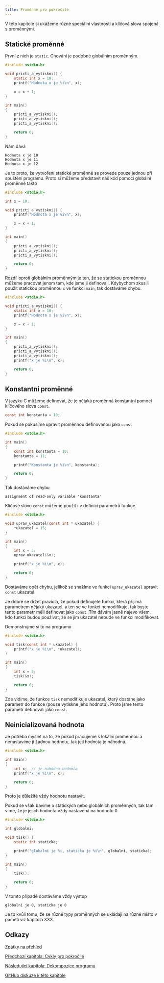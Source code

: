 ```yaml
---
title: Proměnné pro pokročilé
---
```



V této kapitole si ukážeme různé speciální vlastnosti a klíčová slova spojená s proměnnými.

## Statické proměnné
První z nich je `static`. Chování je podobné globálním proměnným.

```c
#include <stdio.h>

void pricti_a_vytiskni() {
    static int x = 10;
    printf("Hodnota x je %i\n", x);

    x = x + 1;
}

int main()
{
    pricti_a_vytiskni();
    pricti_a_vytiskni();
    pricti_a_vytiskni();

    return 0;
}
```
Nám dává
```
Hodnota x je 10
Hodnota x je 11
Hodnota x je 12
```
Je to proto, že vytvoření statické proměnné se provede pouze jednou při spuštění programu. Proto si můžeme představit náš kód pomocí globální proměnné takto
```c
#include <stdio.h>

int x = 10;

void pricti_a_vytiskni() {
    printf("Hodnota x je %i\n", x);

    x = x + 1;
}

int main()
{
    pricti_a_vytiskni();
    pricti_a_vytiskni();
    pricti_a_vytiskni();

    return 0;
}
```
Rozdíl oproti globálním proměnným je ten, že se statickou proměnnou můžeme pracovat jenom tam, kde jsme ji definovali. Kdybychom zkusili použít statickou proměnnou `x` ve funkci `main`, tak dostáváme chybu.
```c
#include <stdio.h>

void pricti_a_vytiskni() {
    static int x = 10;
    printf("Hodnota x je %i\n", x);

    x = x + 1;
}

int main()
{
    pricti_a_vytiskni();
    pricti_a_vytiskni();
    pricti_a_vytiskni();
    printf("x je %i\n", x);

    return 0;
}
```

## Konstantní proměnné
V jazyku C můžeme definovat, že je nějaká proměnná konstantní pomocí klíčového slova `const`.

```c
const int konstanta = 10;
```

Pokud se pokusíme upravit proměnnou definovanou jako `const`
```c
#include <stdio.h>

int main()
{
    const int konstanta = 10;
    konstanta = 11;

    printf("Konstanta je %i\n", konstanta);

    return 0;
}
```

Tak dostáváme chybu
```
assignment of read-only variable 'konstanta'
```

Klíčové slovo `const` můžeme použít i v definici parametrů funkce.
```c
#include <stdio.h>

void uprav_ukazatel(const int * ukazatel) {
    *ukazatel = 15;
}

int main()
{
    int x = 5;
    uprav_ukazatel(&x);

    printf("x je %i\n", x);

    return 0;
}
```

Dostáváme opět chybu, jelikož se snažíme ve funkci `uprav_ukazatel` upravit `const` ukazatel.

Je dobré se držet pravidla, že pokud definujete funkci, která přijímá parametrem nějaký ukazatel, a ten se ve funkci nemodifikuje, tak byste tento parametr měli definovat jako `const`. Tím dávám jasně najevo všem, kdo funkci budou používat, že se jim ukazatel nebude ve funkci modifikovat.

Demonstrujme si to na programu
```c
#include <stdio.h>

void tisk(const int * ukazatel) {
    printf("x je %i\n", *ukazatel);
}

int main()
{
    int x = 5;
    tisk(&x);

    return 0;
}
```

Zde vidíme, že funkce `tisk` nemodifikuje ukazatel, který dostane jako parametr do funkce (pouze vytiskne jeho hodnotu). Proto jsme tento parametr definovali jako `const`.

## Neinicializovaná hodnota
Je potřeba myslet na to, že pokud pracujeme s lokální proměnnou a nenastavíme ji žádnou hodnotu, tak její hodnota je náhodná.
```c
#include <stdio.h>

int main()
{
    int x;  // je nahodna hodnota
    printf("x je %i\n", x);

    return 0;
}
```

Proto je důležité vždy hodnotu nastavit.

Pokud se však bavíme o statických nebo globálních proměnných, tak tam víme, že je jejich hodnota vždy nastavená na hodnotu 0.
```c
#include <stdio.h>

int globalni;

void tisk() {
    static int staticka;

    printf("globalni je %i, staticka je %i\n", globalni, staticka);
}

int main()
{
    tisk();

    return 0;
}
```

V tomto případě dostáváme vždy výstup

```
globalni je 0, staticka je 0
```

Je to kvůli tomu, že se různé typy proměnných se ukládají na různé místo v paměti viz kapitola XXX.


## Odkazy
[Zpátky na přehled](./index.md)

[Předchozí kapitola: Cykly pro pokročilé](./pokrocile-cykly.md)

[Následující kapitola: Dekompozice programu](./pokrocile-dekompozice.md)

[GitHub diskuze k této kapitole](https://github.com/tomasbruckner/c_lectures/discussions/26)
